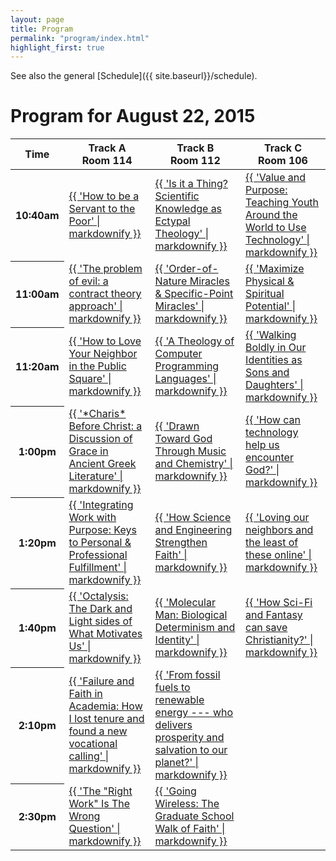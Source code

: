```yaml
---
layout: page
title: Program
permalink: "program/index.html"
highlight_first: true
---
```


See also the general [Schedule]({{ site.baseurl}}/schedule).

# Program for August 22, 2015

<table class="table table-striped">
  <thead>
    <tr>
      <th>Time</th>
      <th>Track A<br/>Room 114</th>
      <th>Track B<br/>Room 112</th>
      <th>Track C<br/>Room 106</th>
    </tr>
  </thead>
  <tbody>
    <tr>
      <th>10:40am</th>
      <td><a href="{{ site.baseurl }}/talk/servant-poor">{{ 'How to be a Servant to the Poor' | markdownify }}</a></td>
      <td><a href="{{ site.baseurl }}/talk/thing-scientific-knowledge-ectypal-theology">{{ 'Is it a Thing?  Scientific Knowledge as Ectypal Theology' | markdownify }}</a></td>
      <td><a href="{{ site.baseurl }}/talk/value-purpose-teaching-youth-around">{{ 'Value and Purpose: Teaching Youth Around the World to Use Technology' | markdownify }}</a></td>
    </tr>
    <tr>
      <th>11:00am</th>
      <td><a href="{{ site.baseurl }}/talk/problem-evil-contract-theory-approach">{{ 'The problem of evil: a contract theory approach' | markdownify }}</a></td>
      <td><a href="{{ site.baseurl }}/talk/orderofnature-miracles-specificpoint-miracles">{{ 'Order-of-Nature Miracles & Specific-Point Miracles' | markdownify }}</a></td>
      <td><a href="{{ site.baseurl }}/talk/maximize-physical-spiritual-potential">{{ 'Maximize Physical & Spiritual Potential' | markdownify }}</a></td>
    </tr>
    <tr>
      <th>11:20am</th>
      <td><a href="{{ site.baseurl }}/talk/love-your-neighbor-public-square">{{ 'How to Love Your Neighbor in the Public Square' | markdownify }}</a></td>
      <td><a href="{{ site.baseurl }}/talk/theology-computer-programming-languages">{{ 'A Theology of Computer Programming Languages' | markdownify }}</a></td>
      <td><a href="{{ site.baseurl }}/talk/walking-boldly-identities-sons-daughters">{{ 'Walking Boldly in Our Identities as Sons and Daughters' | markdownify }}</a></td>
    </tr>
    <tr>
      <th>1:00pm</th>
      <td><a href="{{ site.baseurl }}/talk/charis-before-christ-discussion-grace">{{ '*Charis* Before Christ: a Discussion of Grace in Ancient Greek Literature' | markdownify }}</a></td>
      <td><a href="{{ site.baseurl }}/talk/drawn-toward-god-through-music">{{ 'Drawn Toward God Through Music and Chemistry' | markdownify }}</a></td>
      <td><a href="{{ site.baseurl }}/talk/technology-help-encounter-god">{{ 'How can technology help us encounter God?' | markdownify }}</a></td>
    </tr>
    <tr>
      <th>1:20pm</th>
      <td><a href="{{ site.baseurl }}/talk/integrating-work-purpose-keys-personal">{{ 'Integrating Work with Purpose: Keys to Personal & Professional Fulfillment' | markdownify }}</a></td>
      <td><a href="{{ site.baseurl }}/talk/science-engineering-strengthen-faith">{{ 'How Science and Engineering Strengthen Faith' | markdownify }}</a></td>
      <td><a href="{{ site.baseurl }}/talk/loving-neighbors-least-these-online">{{ 'Loving our neighbors and the least of these online' | markdownify }}</a></td>
    </tr>
    <tr>
      <th>1:40pm</th>
      <td><a href="{{ site.baseurl }}/talk/octalysis-dark-light-sides-what">{{ 'Octalysis: The Dark and Light sides of What Motivates Us' | markdownify }}</a></td>
      <td><a href="{{ site.baseurl }}/talk/molecular-man-biological-determinism-identity">{{ 'Molecular Man: Biological Determinism and Identity' | markdownify }}</a></td>
      <td><a href="{{ site.baseurl }}/talk/scifi-fantasy-save-christianity">{{ 'How Sci-Fi and Fantasy can save Christianity?' | markdownify }}</a></td>
    </tr>
    <tr>
      <th>2:10pm</th>
      <td><a href="{{ site.baseurl }}/talk/failure-faith-academia-lost-tenure">{{ 'Failure and Faith in Academia: How I lost tenure and found a new vocational calling' | markdownify }}</a></td>
      <td><a href="{{ site.baseurl }}/talk/fossil-fuels-renewable-energy-delivers">{{ 'From fossil fuels to renewable energy --- who delivers prosperity and salvation to our planet?' | markdownify }}</a></td>
      <td></td>
    </tr>
    <tr>
      <th>2:30pm</th>
      <td><a href="{{ site.baseurl }}/talk/right-work-wrong-question">{{ 'The "Right Work" Is The Wrong Question' | markdownify }}</a></td>
      <td><a href="{{ site.baseurl }}/talk/going-wireless-graduate-school-walk">{{ 'Going Wireless: The Graduate School Walk of Faith' | markdownify }}</a></td>
      <td></td>
    </tr>
  </tbody>
</table>

